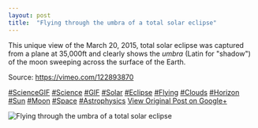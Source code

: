 ```yaml
---
layout: post
title:  "Flying through the umbra of a total solar eclipse"
---
```


This unique view of the March 20, 2015, total solar eclipse was captured from a plane at 35,000ft and clearly shows the _umbra_ (Latin for  "shadow") of the moon sweeping across the surface of the Earth.   
  
Source: <https://vimeo.com/122893870>  
  
[#ScienceGIF](https://plus.google.com/s/%23ScienceGIF/posts) [#Science](https://plus.google.com/s/%23Science/posts) [#GIF](https://plus.google.com/s/%23GIF/posts) [#Solar](https://plus.google.com/s/%23Solar/posts) [#Eclipse](https://plus.google.com/s/%23Eclipse/posts) [#Flying](https://plus.google.com/s/%23Flying/posts) [#Clouds](https://plus.google.com/s/%23Clouds/posts) [#Horizon](https://plus.google.com/s/%23Horizon/posts) [#Sun](https://plus.google.com/s/%23Sun/posts) [#Moon](https://plus.google.com/s/%23Moon/posts) [#Space](https://plus.google.com/s/%23Space/posts) [#Astrophysics](https://plus.google.com/s/%23Astrophysics/posts)
[View Original Post on Google+](https://plus.google.com/+ColinSullender/posts/2NXDy1kspVN)

![Flying through the umbra of a total solar eclipse](https://i.imgur.com/T10pUc9.gif)
